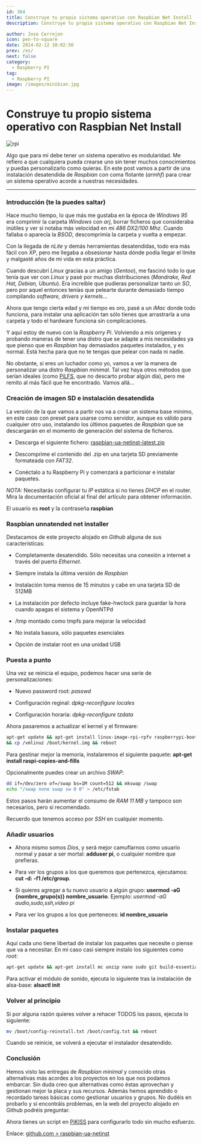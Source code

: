 ```yaml
---
id: 364
title: Construye tu propio sistema operativo con Raspbian Net Install
description: Construye tu propio sistema operativo con Raspbian Net Install

author: Jose Cerrejon
icon: pen-to-square
date: 2014-02-12 10:02:50
prev: /es/
next: false
category:
  - Raspberry PI
tag:
  - Raspberry PI
image: /images/minibian.jpg
---
```


# Construye tu propio sistema operativo con Raspbian Net Install


![rpi](/images/minibian.jpg)

Algo que para mí debe tener un sistema operativo es modularidad. Me refiero a que cualquiera pueda crearse uno sin tener muchos conocimientos y puedas personalizarlo como quieras. En este post vamos a partir de una instalación desatendida de *Raspbian* con coma flotante (*armhf*) para crear un sistema operativo acorde a nuestras necesidades.

- - -
###  Introducción (te la puedes saltar)

Hace mucho tiempo, lo que más me gustaba en la época de *Windows 95* era comprimir la carpeta *Windows* con *arj*, borrar ficheros que consideraba inútiles y ver si notaba más velocidad en mi *486 DX2/100 Mhz*. Cuando fallaba o aparecía la *BSOD*, descomprimía la carpeta y vuelta a empezar.

Con la llegada de *nLite* y demás herramientas desatendidas, todo era más fácil con *XP*, pero me llegaba a obsesionar hasta dónde podía llegar el límite y malgasté años de mi vida en esta práctica.

Cuando descubrí *Linux* gracias a un amigo (*Gentoo*), me fascinó todo lo que tenía que ver con *Linux* y pasé por muchas distribuciones (*Mandrake, Red Hat, Debian, Ubuntu*). Era increíble que pudieras personalizar tanto un *SO*, pero por aquel entonces tenías que pelearte durante demasiado tiempo compilando *software, drivers y kernels*…

Ahora que tengo cierta edad y mi tiempo es oro, pasé a un *iMac* donde todo funciona, para instalar una aplicación tan sólo tienes que arrastrarla a una carpeta y todo el hardware funciona sin complicaciones.

Y aquí estoy de nuevo con la *Raspberry Pi*. Volviendo a mis orígenes y probando maneras de tener una distro que se adapte a mis necesidades ya que pienso que en *Raspbian* hay demasiados paquetes instalados, y es normal. Está hecha para que no te tengas que pelear con nada ni nadie.

No obstante, si eres un luchador como yo, vamos a ver la manera de personalizar una distro *Raspbian minimal*. Tal vez haya otros métodos que serían ideales (como [PiLFS](http://www.intestinate.com/pilfs/), que no descarto probar algún día), pero me remito al más fácil que he encontrado. Vamos allá…

###  Creación de imagen SD e instalación desatendida

La versión de la que vamos a partir nos va a crear un sistema base mínimo, en este caso con preset para usarse como servidor, aunque es válido para cualquier otro uso, instalando los últimos paquetes de *Raspbian* que se descargarán en el momento de generación del sistema de ficheros.

* Descarga el siguiente fichero: [raspbian-ua-netinst-latest.zip](http://hifi.iki.fi/raspbian-ua-netinst/raspbian-ua-netinst-latest.zip)

* Descomprime el contenido del .zip en una tarjeta SD previamente formateada con *FAT32*.

* Conéctalo a tu Raspberry Pi y comenzará a particionar e instalar paquetes.

*NOTA:* Necesitarás configurar tu *IP* estática si no tienes *DHCP* en el router. Mira la documentación oficial al final del artículo para obtener información.

El usuario es **root** y la contraseña **raspbian**

###  Raspbian unnatended net installer

Destacamos de este proyecto alojado en *Github* alguna de sus características:

* Completamente desatendido. Sólo necesitas una conexión a internet a través del puerto *Ethernet*.

* Siempre instala la última versión de *Raspbian*

* Instalación toma menos de 15 minutos y cabe en una tarjeta SD de 512MB

* La instalación por defecto incluye fake-hwclock para guardar la hora cuando apagas el sistema y OpenNTPd

* /tmp montado como tmpfs para mejorar la velocidad

* No instala basura, sólo paquetes esenciales

* Opción de instalar root en una unidad USB


###  Puesta a punto

Una vez se reinicia el equipo, podemos hacer una serie de personalizaciones:

* Nuevo password root: *passwd*

* Configuración reginal: *dpkg-reconfigure locales*

* Configuración horaria: *dpkg-reconfigure tzdata*

Ahora pasaremos a actualizar el kernel y el firmware:

```bash
apt-get update && apt-get install linux-image-rpi-rpfv raspberrypi-bootloader-nokernel
&& cp /vmlinuz /boot/kernel.img && reboot
```

Para gestinar mejor la memoria, instalaremos el siguiente paquete: **apt-get install raspi-copies-and-fills**

Opcionalmente puedes crear un archivo *SWAP*:
```bash
dd if=/dev/zero of=/swap bs=1M count=512 && mkswap /swap
echo "/swap none swap sw 0 0" > /etc/fstab
```

Estos pasos harán aumentar el consumo de *RAM 11 MB* y tampoco son necesarios, pero si recomendado.

Recuerdo que tenemos acceso por *SSH* en cualquier momento.

###  Añadir usuarios

* Ahora mismo somos *Dios*, y será mejor camuflarnos como usuario normal y pasar a ser mortal: **adduser pi**, o cualquier nombre que prefieras.

* Para ver los grupos a los que queremos que pertenezca, ejecutamos: **cut -d: -f1 /etc/group**. 

* Si quieres agregar a tu nuevo usuario a algún grupo: **usermod -aG {nombre_grupo(s)} nombre_usuario**. Ejemplo: *usermod -aG audio,sudo,ssh,video pi*

* Para ver los grupos a los que perteneces: **id nombre_usuario** 

###  Instalar paquetes

Aquí cada uno tiene libertad de instalar los paquetes que necesite o piense que va a necesitar. En mi caso casi siempre instalo los siguientes como *root*: 

```bash
apt-get update && apt-get install mc unzip nano sudo git build-essential alsa-base
```

Para activar el módulo de sonido, ejecuta lo siguiente tras la instalación de alsa-base: **alsactl init**

###  Volver al principio

Si por alguna razón quieres volver a rehacer TODOS los pasos, ejecuta lo siguiente:

```bash
mv /boot/config-reinstall.txt /boot/config.txt && reboot
```

Cuando se reinicie, se volverá a ejecutar el instalador desatendido.

###  Conclusión

Hemos visto las entregas de *Raspbian minimal* y conocido otras alternativas más acordes a los proyectos en los que nos podamos embarcar. Sin duda creo que alternativas como éstas aprovechan y gestionan mejor la placa y sus recursos. Además hemos aprendido o recordado tareas básicas como gestionar usuarios y grupos. No dudéis en probarlo y si encontráis problemas, en la web del proyecto alojado en Github podréis preguntar.

Ahora tienes un script en [PiKISS](https://github.com/jmcerrejon/PiKISS) para configurarlo todo sin mucho esfuerzo.

Enlace: [github.com > raspbian-ua-netinst](https://github.com/hifi/raspbian-ua-netinst)